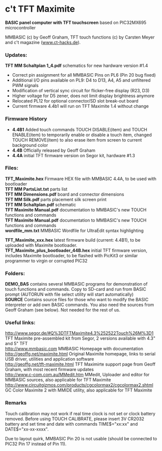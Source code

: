 c't TFT Maximite
================

<b>BASIC panel computer with TFT touchscreen</b> based on PIC32MX695 microcontroller</b>

MMBASIC (c) by Geoff Graham, TFT touch functions (c) by Carsten Meyer and c't 
magazine (www.ct-hacks.de).

### Updates:

<b>TFT MM Schaltplan 1_4.pdf</b> schematics for new hardware version #1.4 

* Correct pin assignment for all MMBASIC Pins on PL6 (Pin 20 bug fixed)
* Additional I/O pins available on PL9: D4 to D13, A4, A5 and unfiltered PWM signals
* Modification of vertical sync circuit for flicker-free display (R23, D3)
* Higher voltage for D5 zener, does not limit display brightness anymore
* Relocated PL12 for optional connector/SD slot break-out board
* Current firmware 4.4b1 will run on TFT Maximite 1.4 without change

### Firmware History

* <b>4.4B1</b> Added touch commands TOUCH DISABLE(item) and TOUCH ENABLE(item) to temporarily enable or disable a touch item, changed TOUCH REMOVE(item) to also erase item from screen to current background color
* <b>4.4B</b> Officially released by Geoff Graham
* <b>4.4A</b> initial TFT firmware version on Segor kit, hardware #1.3



### Files:

<b>TFT_Maximite.hex</b> Firmware HEX file with MMBASIC 4.4A, to be used with bootloader<br>
<b>TFT MM PartsList.txt</b> parts list<br>
<b>TFT MM Dimensions.pdf</b> board and connector dimensions<br>
<b>TFT MM Silk.pdf</b>	parts placement silk screen print<br>
<b>TFT MM Schaltplan.pdf</b> schematic<br>
<b>TFT Maximite Manual.pdf</b> documentation to MMBASIC's new TOUCH functions and commands<br>
<b>TFT Maximite Manual.pdf</b> documentation to MMBASIC's new TOUCH functions and commands<br>
<b>wordfile_mm.txt</b> MMBASIC Wordfile for UltraEdit syntax highlighting

<b>TFT_Maximite_xxx.hex</b> latest firmware build (current: 4.4B1), to be uploaded with Maximite bootloader.
<b>TFT_Maximite_plus_bootloader_44B.hex</b> initial TFT firmware version, includes Maximite bootloader, to be flashed with PicKit3 or similar programmer to virgin or corrupted PIC32

### Folders:

<b>DEMO_BAS</b> contains several MMBASIC programs for demonstration of touch functions and commands. Copy to SD-card and run from BASIC prompt (AUTORUN with file select utility will start automatically)<br>
<b>SOURCE</b> Contains source files for those who want to modify the BASIC interpreter or add own BASIC commands. You also need the sources from Geoff Graham (see below). Not needed for the rest of us.

### Useful links:

http://www.segor.de/#Q%3DTFTMaximite4.3%252522Touch%26M%3D1 TFT Maximite pre-assembled kit from Segor, 2 versions available with 4.3" and 5" TFT<br>
http://www.mmbasic.com	MMBASIC Homepage with documentation<br>
http://geoffg.net/maximite.html	Original Maximite homepage, links to serial USB driver, 
utilities and application software<br>
http://geoffg.net/tft-maximite.html TFT Maximirte support page from Geoff Graham, with most recent firmware updates<br>
http://www.c-com.com.au/MMedit.htm	MMedit, Uploader and editor for MMBASIC sources, 
also applicable for TFT Maximite<br>
http://www.circuitgizmos.com/products/cgcolormax2/cgcolormax2.shtml	GC Color Maximite 2 with MMIDE utility, 
also applicable for TFT Maximite<br>

### Remarks

Touch calibration may not work if real time clock is not set or clock battery removed. Before using TOUCH CALIBRATE, please insert 3V CR2032 battery and set time and date with commands TIME$="xx:xx" and DATE$="xx-xx-xxxx".

Due to layout quirk, MMBASIC Pin 20 is not usable (should be connected to PIC32 Pin 17 instead of Pin 11).

